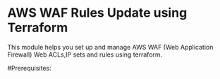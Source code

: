 # AWS WAF Rules Update using Terraform

This module helps you set up and manage AWS WAF (Web Application Firewall) Web ACLs,IP sets and rules using terraform.

#Prerequisites:
